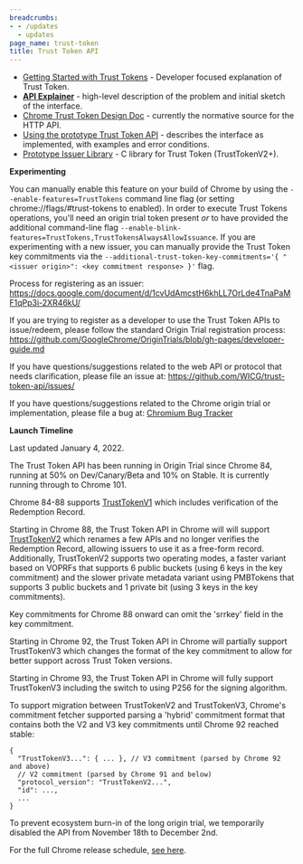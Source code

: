 ```yaml
---
breadcrumbs:
- - /updates
  - updates
page_name: trust-token
title: Trust Token API
---
```


*   [Getting Started with Trust Tokens](https://web.dev/trust-tokens/) - Developer focused explanation of Trust Token.
*   **[API Explainer](https://github.com/WICG/trust-token-api/blob/master/README.md)** - high-level description of the problem and initial sketch of the interface.
*   [Chrome Trust Token Design Doc](https://docs.google.com/document/d/1TNnya6B8pyomDK2F1R9CL3dY10OAmqWlnCxsWyOBDVQ/edit) - currently the normative source for the HTTP API.
*   [Using the prototype Trust Token API](https://docs.google.com/document/u/1/d/1qUjtKgA7nMv9YGMhi0xWKEojkSITKzGLdIcZgoz6ZkI/edit) - describes the interface as implemented, with examples and error conditions.
*   [Prototype Issuer Library](https://github.com/google/libtrusttoken) - C library for Trust Token (TrustTokenV2+).

**Experimenting**

You can manually enable this feature on your build of Chrome by using the `--enable-features=TrustTokens` command line flag (or setting chrome://flags/#trust-tokens to enabled).
In order to execute Trust Tokens operations, you'll need an origin trial token present *or* to have provided the additional command-line flag `--enable-blink-features=TrustTokens,TrustTokensAlwaysAllowIssuance`.
If you are experimenting with a new issuer, you can manually provide the Trust Token key commitments via the `--additional-trust-token-key-commitments='{ "<issuer
origin>": <key commitment response> }'` flag.

Process for registering as an issuer: <https://docs.google.com/document/d/1cvUdAmcstH6khLL7OrLde4TnaPaMF1qPp3i-2XR46kU/>

If you are trying to register as a developer to use the Trust Token APIs to issue/redeem, please follow the standard Origin Trial registration process: <https://github.com/GoogleChrome/OriginTrials/blob/gh-pages/developer-guide.md>

If you have questions/suggestions related to the web API or protocol that needs clarification, please file an issue at: <https://github.com/WICG/trust-token-api/issues/>

If you have questions/suggestions related to the Chrome origin trial or implementation, please file a bug at: [Chromium Bug Tracker](https://bugs.chromium.org/p/chromium/issues/entry?components=Internals%3ENetwork%3ETrustTokens)

**Launch Timeline**

Last updated January 4, 2022.

The Trust Token API has been running in Origin Trial since Chrome 84, running at 50% on Dev/Canary/Beta and 10% on Stable. It is currently running through to Chrome 101.

Chrome 84-88 supports [TrustTokenV1](https://github.com/WICG/trust-token-api/tree/36da1948de580fa4efb61a3ec324a608edca8c68) which includes verification of the Redemption Record.

Starting in Chrome 88, the Trust Token API in Chrome will will support [TrustTokenV2](https://github.com/WICG/trust-token-api/) which renames a few APIs and no longer verifies the Redemption Record, allowing issuers to use it as a free-form record.
Additionally, TrustTokenV2 supports two operating modes, a faster variant based on VOPRFs that supports 6 public buckets (using 6 keys in the key commitment) and the slower private metadata variant using PMBTokens that supports 3 public buckets and 1 private bit (using 3 keys in the key commitments).

Key commitments for Chrome 88 onward can omit the 'srrkey' field in the key commitment.

Starting in Chrome 92, the Trust Token API in Chrome will partially support TrustTokenV3 which changes the format of the key commitment to allow for better support across Trust Token versions.

Starting in Chrome 93, the Trust Token API in Chrome will fully support TrustTokenV3 including the switch to using P256 for the signing algorithm.

To support migration between TrustTokenV2 and TrustTokenV3, Chrome's commitment fetcher supported parsing a 'hybrid' commitment format that contains both the V2 and V3 key commitments until Chrome
92 reached stable:

```
{
  "TrustTokenV3...": { ... }, // V3 commitment (parsed by Chrome 92 and above)
  // V2 commitment (parsed by Chrome 91 and below)
  "protocol_version": "TrustTokenV2...",
  "id": ...,
  ...
}
```

To prevent ecosystem burn-in of the long origin trial, we temporarily disabled the API from November 18th to December 2nd.

For the full Chrome release schedule, [see here](https://chromiumdash.appspot.com/schedule).